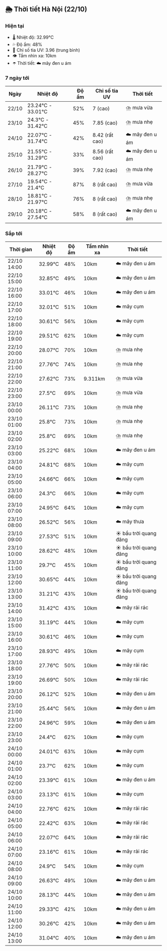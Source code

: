 ## 🌦️ Thời tiết Hà Nội (22/10)

### Hiện tại

- 🌡️ Nhiệt độ: 32.99℃
- 💦 Độ ẩm: 48%
- 🌟 Chỉ số tia UV: 3.96 (trung bình)
- 👁️ Tầm nhìn xa: 10km
- ☂️ Thời tiết: ☁️ mây đen u ám

### 7 ngày tới

| Ngày | Nhiệt độ | Độ ẩm | Chỉ số tia UV | Thời tiết |
| --- | --- | --- | --- | --- |
| 22/10 | 23.24℃ - 33.01℃ | 52% | 7 (cao) | ⛈️ mưa vừa |
| 23/10 | 24.3℃ - 31.42℃ | 45% | 7.85 (cao) | ⛈️ mưa nhẹ |
| 24/10 | 22.07℃ - 31.74℃ | 42% | 8.42 (rất cao) | ☁️ mây đen u ám |
| 25/10 | 21.55℃ - 31.29℃ | 33% | 8.56 (rất cao) | ☁️ mây đen u ám |
| 26/10 | 21.79℃ - 28.27℃ | 39% | 7.92 (cao) | ⛈️ mưa nhẹ |
| 27/10 | 19.54℃ - 21.4℃ | 87% | 8 (rất cao) | ⛈️ mưa vừa |
| 28/10 | 18.81℃ - 21.97℃ | 76% | 8 (rất cao) | ⛈️ mưa nhẹ |
| 29/10 | 20.18℃ - 27.54℃ | 58% | 8 (rất cao) | ☁️ mây đen u ám |

### Sắp tới

| Thời gian | Nhiệt độ | Độ ẩm | Tầm nhìn xa | Thời tiết |
| --- | --- | --- | --- | --- |
| 22/10 14:00 | 32.99℃ | 48% | 10km | ☁️ mây đen u ám |
| 22/10 15:00 | 32.85℃ | 49% | 10km | ☁️ mây đen u ám |
| 22/10 16:00 | 33.01℃ | 46% | 10km | ☁️ mây đen u ám |
| 22/10 17:00 | 32.01℃ | 51% | 10km | ☁️ mây cụm |
| 22/10 18:00 | 30.61℃ | 56% | 10km | ☁️ mây cụm |
| 22/10 19:00 | 29.51℃ | 62% | 10km | ☁️ mây cụm |
| 22/10 20:00 | 28.07℃ | 70% | 10km | ⛈️ mưa nhẹ |
| 22/10 21:00 | 27.76℃ | 74% | 10km | ⛈️ mưa nhẹ |
| 22/10 22:00 | 27.62℃ | 73% | 9.311km | ⛈️ mưa vừa |
| 22/10 23:00 | 27.5℃ | 69% | 10km | ⛈️ mưa vừa |
| 23/10 00:00 | 26.11℃ | 73% | 10km | ⛈️ mưa nhẹ |
| 23/10 01:00 | 25.8℃ | 73% | 10km | ⛈️ mưa nhẹ |
| 23/10 02:00 | 25.8℃ | 69% | 10km | ⛈️ mưa nhẹ |
| 23/10 03:00 | 25.22℃ | 68% | 10km | ☁️ mây đen u ám |
| 23/10 04:00 | 24.81℃ | 68% | 10km | ☁️ mây cụm |
| 23/10 05:00 | 24.66℃ | 66% | 10km | ☁️ mây cụm |
| 23/10 06:00 | 24.3℃ | 66% | 10km | ☁️ mây cụm |
| 23/10 07:00 | 24.95℃ | 64% | 10km | ☁️ mây cụm |
| 23/10 08:00 | 26.52℃ | 56% | 10km | ☁️ mây thưa |
| 23/10 09:00 | 27.53℃ | 51% | 10km | ☀️ bầu trời quang đãng |
| 23/10 10:00 | 28.62℃ | 48% | 10km | ☀️ bầu trời quang đãng |
| 23/10 11:00 | 29.7℃ | 45% | 10km | ☀️ bầu trời quang đãng |
| 23/10 12:00 | 30.65℃ | 44% | 10km | ☀️ bầu trời quang đãng |
| 23/10 13:00 | 31.21℃ | 43% | 10km | ☀️ bầu trời quang đãng |
| 23/10 14:00 | 31.42℃ | 43% | 10km | ☁️ mây rải rác |
| 23/10 15:00 | 31.19℃ | 44% | 10km | ☁️ mây cụm |
| 23/10 16:00 | 30.61℃ | 46% | 10km | ☁️ mây cụm |
| 23/10 17:00 | 28.93℃ | 49% | 10km | ☁️ mây cụm |
| 23/10 18:00 | 27.76℃ | 50% | 10km | ☁️ mây rải rác |
| 23/10 19:00 | 26.69℃ | 50% | 10km | ☁️ mây rải rác |
| 23/10 20:00 | 26.12℃ | 52% | 10km | ☁️ mây đen u ám |
| 23/10 21:00 | 25.44℃ | 56% | 10km | ☁️ mây đen u ám |
| 23/10 22:00 | 24.96℃ | 59% | 10km | ☁️ mây đen u ám |
| 23/10 23:00 | 24.4℃ | 62% | 10km | ☁️ mây cụm |
| 24/10 00:00 | 24.01℃ | 63% | 10km | ☁️ mây cụm |
| 24/10 01:00 | 23.7℃ | 62% | 10km | ☁️ mây cụm |
| 24/10 02:00 | 23.39℃ | 61% | 10km | ☁️ mây đen u ám |
| 24/10 03:00 | 23.13℃ | 61% | 10km | ☁️ mây cụm |
| 24/10 04:00 | 22.76℃ | 62% | 10km | ☁️ mây rải rác |
| 24/10 05:00 | 22.42℃ | 63% | 10km | ☁️ mây rải rác |
| 24/10 06:00 | 22.07℃ | 64% | 10km | ☁️ mây rải rác |
| 24/10 07:00 | 23.16℃ | 61% | 10km | ☁️ mây rải rác |
| 24/10 08:00 | 24.9℃ | 54% | 10km | ☁️ mây cụm |
| 24/10 09:00 | 26.63℃ | 49% | 10km | ☁️ mây đen u ám |
| 24/10 10:00 | 28.13℃ | 44% | 10km | ☁️ mây đen u ám |
| 24/10 11:00 | 29.33℃ | 42% | 10km | ☁️ mây đen u ám |
| 24/10 12:00 | 30.26℃ | 42% | 10km | ☁️ mây đen u ám |
| 24/10 13:00 | 31.04℃ | 40% | 10km | ☁️ mây đen u ám |
